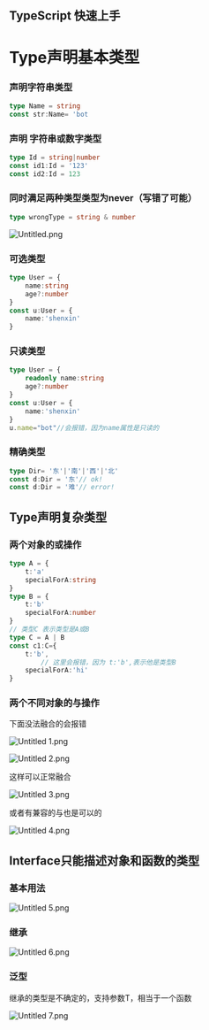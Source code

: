 ## TypeScript 快速上手

# Type声明基本类型

### 声明字符串类型

```typescript
type Name = string
const str:Name= 'bot
```

### 声明 字符串或数字类型

```typescript
type Id = string|number
const id1:Id = '123'
const id2:Id = 123 
```

### 同时满足两种类型类型为never（写错了可能）

```typescript
type wrongType = string & number
```


![Untitled.png](https://cdn.hashnode.com/res/hashnode/image/upload/v1650260991067/PhdZQyfYM.png)

### 可选类型

```typescript
type User = {
	name:string
	age?:number
}
const u:User = {
	name:'shenxin'
}
```

### 只读类型

```typescript
type User = {
	readonly name:string
	age?:number
}
const u:User = {
	name:'shenxin'
}
u.name="bot"//会报错，因为name属性是只读的
```

### 精确类型

```typescript
type Dir= '东'|'南'|'西'|'北'
const d:Dir = '东'// ok!
const d:Dir = '难'// error!
```

## Type声明复杂类型

### 两个对象的或操作

```typescript
type A = {
    t:'a'
    specialForA:string
}
type B = {
    t:'b'
    specialForA:number
}
// 类型C 表示类型是A或B
type C = A | B
const c1:C={
    t:'b',
		// 这里会报错，因为 t:'b',表示他是类型B
    specialForA:'hi'
}
```

### 两个不同对象的与操作

下面没法融合的会报错


![Untitled 1.png](https://cdn.hashnode.com/res/hashnode/image/upload/v1650261009388/yYVDvKiW9.png)


![Untitled 2.png](https://cdn.hashnode.com/res/hashnode/image/upload/v1650261021464/w344RYiMQ.png)

这样可以正常融合


![Untitled 3.png](https://cdn.hashnode.com/res/hashnode/image/upload/v1650261033066/ezoXJX_s5.png)

或者有兼容的与也是可以的


![Untitled 4.png](https://cdn.hashnode.com/res/hashnode/image/upload/v1650261046076/_42FLJchy.png)

## Interface只能描述对象和函数的类型

### 基本用法


![Untitled 5.png](https://cdn.hashnode.com/res/hashnode/image/upload/v1650261061303/-r7VOnh8y.png)

### 继承


![Untitled 6.png](https://cdn.hashnode.com/res/hashnode/image/upload/v1650261071544/1xlF0z8mL.png)

### 泛型

继承的类型是不确定的，支持参数T，相当于一个函数


![Untitled 7.png](https://cdn.hashnode.com/res/hashnode/image/upload/v1650261083204/thW2zV3Q2.png)
